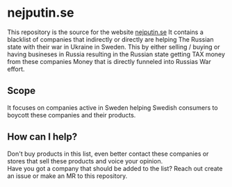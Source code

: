 # nejputin.se

This repository is the source for the website [nejputin.se](https://nejputin.se)
It contains a blacklist of companies that indirectly or directly are helping The Russian state with their war in Ukraine in Sweden.
This by either selling / buying or having busineses in Russia resulting in the Russian state getting TAX money from these companies
Money that is directly funneled into Russias War effort.

## Scope
It focuses on companies active in Sweden helping Swedish consumers to boycott these companies and their products.  


## How can I help?
Don't buy products in this list, even better contact these companies or stores that sell these products and voice your opinion.  
Have you got a company that should be added to the list? Reach out  create an issue or make an MR to this repository.
